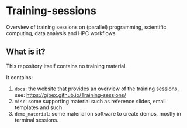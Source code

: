 # Training-sessions

Overview of training sessions on (parallel) programming, scientific
computing, data analysis and HPC workflows.


## What is it?

This repository itself contains no training material.

It contains:
1. `docs`: the website that provides an overview of the training sessions,
   see: https://gjbex.github.io/Training-sessions/
1. `misc`: some supporting material such as reference slides,
   email templates and such.
1. `demo_material`: some material on software to create demos,
   mostly in terminal sessions.
